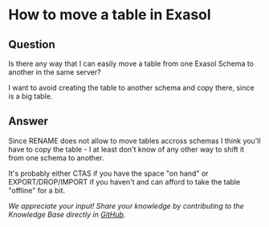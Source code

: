 # How to move a table in Exasol

## Question
Is there any way that I can easily move a table from one Exasol Schema to another in the same server?  

I want to avoid creating the table to another schema and copy there, since is a big table.

## Answer
Since RENAME does not allow to move tables accross schemas I think you'll have to copy the table - I at least don't know of any other way to shift it from one schema to another.

It's probably either CTAS if you have the space "on hand" or EXPORT/DROP/IMPORT if you haven't and can afford to take the table "offline" for a bit.

*We appreciate your input! Share your knowledge by contributing to the Knowledge Base directly in [GitHub](https://github.com/exasol/public-knowledgebase).* 